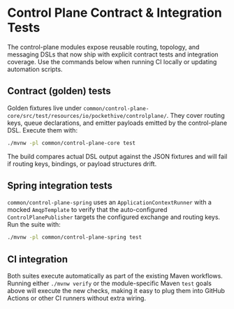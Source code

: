 # Control Plane Contract & Integration Tests

The control-plane modules expose reusable routing, topology, and messaging DSLs that now ship with
explicit contract tests and integration coverage. Use the commands below when running CI locally or
updating automation scripts.

## Contract (golden) tests
Golden fixtures live under `common/control-plane-core/src/test/resources/io/pockethive/controlplane/`.
They cover routing keys, queue declarations, and emitter payloads emitted by the control-plane DSL.
Execute them with:

```bash
./mvnw -pl common/control-plane-core test
```

The build compares actual DSL output against the JSON fixtures and will fail if routing keys,
bindings, or payload structures drift.

## Spring integration tests
`common/control-plane-spring` uses an `ApplicationContextRunner` with a mocked `AmqpTemplate` to
verify that the auto-configured `ControlPlanePublisher` targets the configured exchange and routing
keys. Run the suite with:

```bash
./mvnw -pl common/control-plane-spring test
```

## CI integration
Both suites execute automatically as part of the existing Maven workflows. Running either
`./mvnw verify` or the module-specific Maven `test` goals above will execute the new checks, making
it easy to plug them into GitHub Actions or other CI runners without extra wiring.
